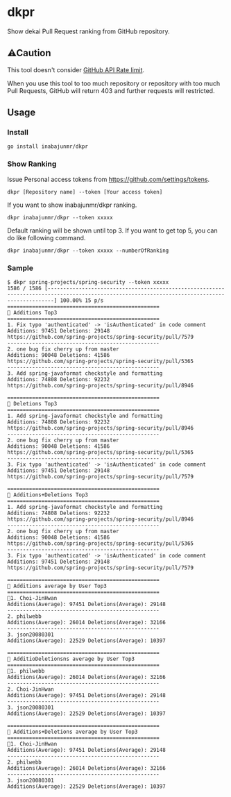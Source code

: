 # dkpr

Show dekai Pull Request ranking from GitHub repository.

## ⚠Caution

This tool doesn't consider [GitHub API Rate limit](https://docs.github.com/en/rest/overview/resources-in-the-rest-api#rate-limiting).

When you use this tool to too much repository or repository with too much Pull Requests, GitHub will return 403 and further requests will restricted.

## Usage

### Install

```
go install inabajunmr/dkpr
```

### Show Ranking
Issue Personal access tokens from https://github.com/settings/tokens.

```
dkpr [Repository name] --token [Your access token]
```

If you want to show inabajunmr/dkpr ranking.

```
dkpr inabajunmr/dkpr --token xxxxx
```

Default ranking will be shown until top 3.
If you want to get top 5, you can do like following command.

```
dkpr inabajunmr/dkpr --token xxxxx --numberOfRanking 
```
### Sample

```
$ dkpr spring-projects/spring-security --token xxxxx
1586 / 1586 [----------------------------------------------------------------------------------------------------------------------------------------------] 100.00% 15 p/s
=================================================
👑 Additions Top3
=================================================
1. Fix typo 'authenticated' -> 'isAuthenticated' in code comment
Additions: 97451 Deletions: 29148
https://github.com/spring-projects/spring-security/pull/7579
-------------------------------------------------
2. one bug fix cherry up from master
Additions: 90048 Deletions: 41586
https://github.com/spring-projects/spring-security/pull/5365
-------------------------------------------------
3. Add spring-javaformat checkstyle and formatting 
Additions: 74808 Deletions: 92232
https://github.com/spring-projects/spring-security/pull/8946

=================================================
👑 Deletions Top3
=================================================
1. Add spring-javaformat checkstyle and formatting 
Additions: 74808 Deletions: 92232
https://github.com/spring-projects/spring-security/pull/8946
-------------------------------------------------
2. one bug fix cherry up from master
Additions: 90048 Deletions: 41586
https://github.com/spring-projects/spring-security/pull/5365
-------------------------------------------------
3. Fix typo 'authenticated' -> 'isAuthenticated' in code comment
Additions: 97451 Deletions: 29148
https://github.com/spring-projects/spring-security/pull/7579

=================================================
👑 Additions+Deletions Top3
=================================================
1. Add spring-javaformat checkstyle and formatting 
Additions: 74808 Deletions: 92232
https://github.com/spring-projects/spring-security/pull/8946
-------------------------------------------------
2. one bug fix cherry up from master
Additions: 90048 Deletions: 41586
https://github.com/spring-projects/spring-security/pull/5365
-------------------------------------------------
3. Fix typo 'authenticated' -> 'isAuthenticated' in code comment
Additions: 97451 Deletions: 29148
https://github.com/spring-projects/spring-security/pull/7579

=================================================
👑 Additions average by User Top3
=================================================
👑1. Choi-JinHwan
Additions(Average): 97451 Deletions(Average): 29148
-------------------------------------------------
2. philwebb
Additions(Average): 26014 Deletions(Average): 32166
-------------------------------------------------
3. json20080301
Additions(Average): 22529 Deletions(Average): 10397

=================================================
👑 AdditioDeletionsns average by User Top3
=================================================
👑1. philwebb
Additions(Average): 26014 Deletions(Average): 32166
-------------------------------------------------
2. Choi-JinHwan
Additions(Average): 97451 Deletions(Average): 29148
-------------------------------------------------
3. json20080301
Additions(Average): 22529 Deletions(Average): 10397

=================================================
👑 Additions+Deletions average by User Top3
=================================================
👑1. Choi-JinHwan
Additions(Average): 97451 Deletions(Average): 29148
-------------------------------------------------
2. philwebb
Additions(Average): 26014 Deletions(Average): 32166
-------------------------------------------------
3. json20080301
Additions(Average): 22529 Deletions(Average): 10397
```
